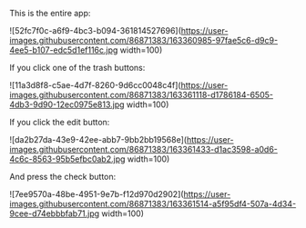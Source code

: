 This is the entire app:

![52fc7f0c-a6f9-4bc3-b094-361814527696](https://user-images.githubusercontent.com/86871383/163360985-97fae5c6-d9c9-4ee5-b107-edc5d1ef116c.jpg width=100)

If you click one of the trash buttons:

![11a3d8f8-c5ae-4d7f-8260-9d6cc0048c4f](https://user-images.githubusercontent.com/86871383/163361118-d1786184-6505-4db3-9d90-12ec0975e813.jpg width=100)

If you click the edit button:

![da2b27da-43e9-42ee-abb7-9bb2bb19568e](https://user-images.githubusercontent.com/86871383/163361433-d1ac3598-a0d6-4c6c-8563-95b5efbc0ab2.jpg width=100)

And press the check button: 

![7ee9570a-48be-4951-9e7b-f12d970d2902](https://user-images.githubusercontent.com/86871383/163361514-a5f95df4-507a-4d34-9cee-d74ebbbfab71.jpg width=100)
